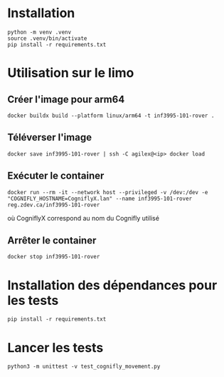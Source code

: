 # Installation

```
python -m venv .venv
source .venv/bin/activate
pip install -r requirements.txt
```

# Utilisation sur le limo

## Créer l'image pour arm64

```
docker buildx build --platform linux/arm64 -t inf3995-101-rover .
```

## Téléverser l'image

```
docker save inf3995-101-rover | ssh -C agilex@<ip> docker load
```

## Exécuter le container

```
docker run --rm -it --network host --privileged -v /dev:/dev -e "COGNIFLY_HOSTNAME=CogniflyX.lan" --name inf3995-101-rover reg.zdev.ca/inf3995-101-rover
```

où CogniflyX correspond au nom du Cognifly utilisé

## Arrêter le container

```
docker stop inf3995-101-rover
```

# Installation des dépendances pour les tests

```
pip install -r requirements.txt
```

# Lancer les tests

```
python3 -m unittest -v test_cognifly_movement.py
```

